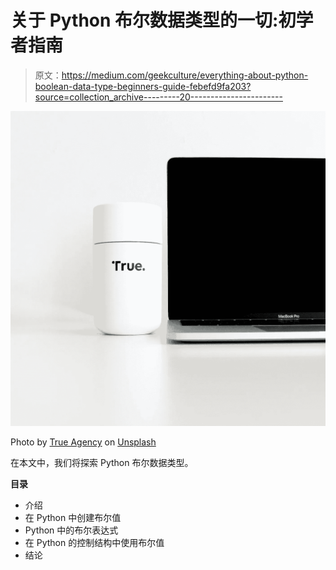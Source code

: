 # 关于 Python 布尔数据类型的一切:初学者指南

> 原文：<https://medium.com/geekculture/everything-about-python-boolean-data-type-beginners-guide-febefd9fa203?source=collection_archive---------20----------------------->

![](img/4b21268dcbbe629289b9084dc84829bd.png)

Photo by [True Agency](https://unsplash.com/@trueagency?utm_source=unsplash&utm_medium=referral&utm_content=creditCopyText) on [Unsplash](https://unsplash.com/photos/ml3V_IIfuqM?utm_source=unsplash&utm_medium=referral&utm_content=creditCopyText)

在本文中，我们将探索 Python 布尔数据类型。

**目录**

*   介绍
*   在 Python 中创建布尔值
*   Python 中的布尔表达式
*   在 Python 的控制结构中使用布尔值
*   结论